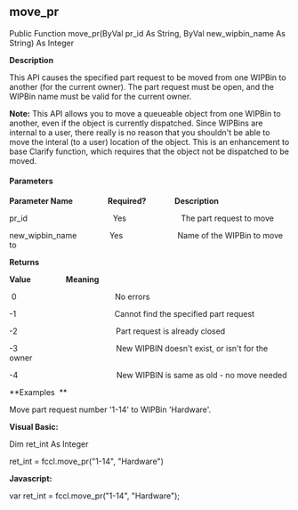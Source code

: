 move_pr
-------

Public Function move_pr(ByVal pr_id As String, ByVal new_wipbin_name As String) As Integer

**Description**

This API causes the specified part request to be moved from one WIPBin to another (for the current owner). The part request must be open, and the WIPBin name must be valid for the current owner.

**Note:** This API allows you to move a queueable object from one WIPBin to another, even if the object is currently dispatched. Since WIPBins are internal to a user, there really is no reason that you shouldn't be able to move the interal (to a user) location of the object. This is an enhancement to base Clarify function, which requires that the object not be dispatched to be moved.

#### Parameters
**Parameter Name**                **Required?**             **Description**

pr_id                                       Yes                         The part request to move

new_wipbin_name               Yes                         Name of the WIPBin to move to

**Returns**

**Value**                **Meaning**

 0                                             No errors

-1                                             Cannot find the specified part request

-2                                             Part request is already closed

-3                                             New WIPBIN doesn't exist, or isn't for the owner

-4                                             New WIPBIN is same as old - no move needed

**Examples  **

 Move part request number '1-14' to WIPBin 'Hardware'.

**Visual Basic:**

Dim ret_int As Integer

ret_int = fccl.move_pr("1-14", "Hardware")

**Javascript:**

var ret_int = fccl.move_pr("1-14", "Hardware");